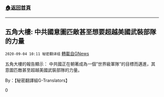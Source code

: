 ###  [:house:返回首頁](https://github.com/ourhimalayas/txt)
---

## 五角大樓: 中共國意圖匹敵甚至想要超越美國武裝部隊的力量
`2020-09-04 10:11 秘密翻译组` [轉載自GNews](https://gnews.org/zh-hant/333701/)

五角大樓的報告顯示： 中共國正在朝著成為一個”世界級軍隊”的目標而邁進，其意圖匹敵甚至超越美國武裝部隊的力量。



By：【秘密翻譯組G-Translators】

0
